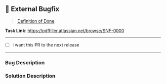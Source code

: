## 🐞 External Bugfix
> [Definition of Done](https://pdffiller.atlassian.net/wiki/spaces/TEAM/pages/2728034461/Definition+of+Done+SNFiller)




<!-- 🔻 -->
__Task Link__: https://pdffiller.atlassian.net/browse/SNF-0000

---

<!-- 🔻 -->
<!-- This checkbox is not required but can be really helpful -->
- [ ] I want this PR to the next release

---

<!-- 
  You don't have to describe fully steps to reproduce the bug
  and the reason for the bug. These details will be in JIRA ticket.
  Here you need to describe more technical details of the bug and how you fixed it.
-->
<!-- 🔻 -->
### Bug Description



<!-- 🔻 -->
### Solution Description


